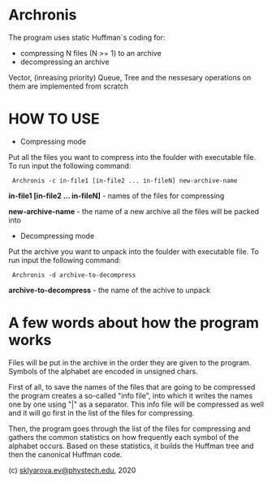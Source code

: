 # Archronis

The program uses static Huffman`s coding for:
- compressing N files (N >= 1) to an archive
- decompressing an archive 

Vector, (inreasing priority) Queue, Tree and the nessesary operations on them are implemented from scratch 

# HOW TO USE

- Compressing mode

Put all the files you want to compress into the foulder with executable file. To run input the following command: 
```
 Archronis -c in-file1 [in-file2 ... in-fileN] new-archive-name
```
**in-file1 [in-file2 ... in-fileN]** - names of the files for compressing 

**new-archive-name** - the name of a new archive all the files will be packed into 

- Decompressing mode

Put the archive you want to unpack into the foulder with executable file. To run input the following command: 
```
 Archronis -d archive-to-decompress
```
**archive-to-decompress** - the name of the achive to unpack

# A few words about how the program works 

Files will be put in the archive in the order they are given to the program. Symbols of the alphabet are encoded in unsigned chars. 

First of all, to save the names of the files that are going to be compressed the program creates a so-called "info file", into which it writes the names one by one using "|" as a separator. This info file will be compressed as well and it will go first in the list of the files for compressing. 

Then, the program goes through the list of the files for compressing and gathers the common statistics on how frequently each symbol of the alphabet occurs. Based on these statistics, it builds the Huffman tree and then the canonical Huffman code.  

(c) sklyarova.ev@phystech.edu, 2020

